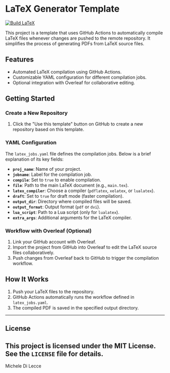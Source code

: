# LaTeX Generator Template

[![Build LaTeX](https://github.com/<your-username>/<your-repo>/actions/workflows/latex_jobs.yaml/badge.svg)](https://github.com/<your-username>/<your-repo>/actions/workflows/latex_jobs.yaml)

This project is a template that uses GitHub Actions to automatically compile LaTeX files whenever changes are pushed to the remote repository. It simplifies the process of generating PDFs from LaTeX source files.

## Features
- Automated LaTeX compilation using GitHub Actions.
- Customizable YAML configuration for different compilation jobs.
- Optional integration with Overleaf for collaborative editing.

## Getting Started

### Create a New Repository
1. Click the "Use this template" button on GitHub to create a new repository based on this template.

### YAML Configuration
The `latex_jobs.yaml` file defines the compilation jobs. Below is a brief explanation of its key fields:

- **`proj_name`**: Name of your project.
- **`jobname`**: Label for the compilation job.
- **`compile`**: Set to `true` to enable compilation.
- **`file`**: Path to the main LaTeX document (e.g., `main.tex`).
- **`latex_compiler`**: Choose a compiler (`pdflatex`, `xelatex`, or `lualatex`).
- **`draft`**: Set to `true` for draft mode (faster compilation).
- **`output_dir`**: Directory where compiled files will be saved.
- **`output_format`**: Output format (`pdf` or `dvi`).
- **`lua_script`**: Path to a Lua script (only for `lualatex`).
- **`extra_args`**: Additional arguments for the LaTeX compiler.

### Workflow with Overleaf (Optional)
1. Link your GitHub account with Overleaf.
2. Import the project from GitHub into Overleaf to edit the LaTeX source files collaboratively.
3. Push changes from Overleaf back to GitHub to trigger the compilation workflow.

## How It Works
1. Push your LaTeX files to the repository.
2. GitHub Actions automatically runs the workflow defined in `latex_jobs.yaml`.
3. The compiled PDF is saved in the specified output directory.
---
## License
This project is licensed under the MIT License. See the `LICENSE` file for details.
---
Michele Di Lecce

